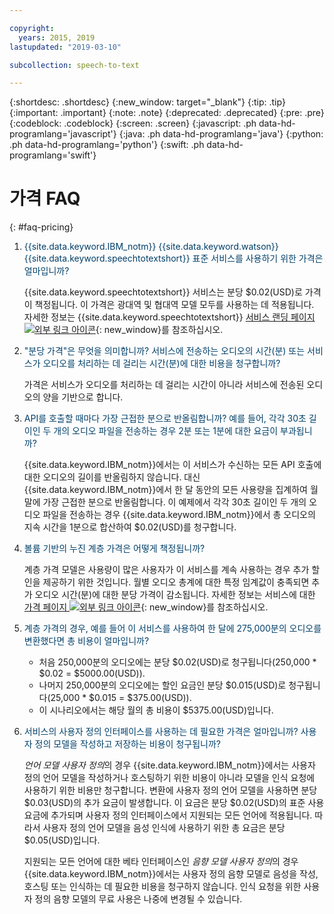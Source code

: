 ```yaml
---

copyright:
  years: 2015, 2019
lastupdated: "2019-03-10"

subcollection: speech-to-text

---
```


{:shortdesc: .shortdesc}
{:new_window: target="_blank"}
{:tip: .tip}
{:important: .important}
{:note: .note}
{:deprecated: .deprecated}
{:pre: .pre}
{:codeblock: .codeblock}
{:screen: .screen}
{:javascript: .ph data-hd-programlang='javascript'}
{:java: .ph data-hd-programlang='java'}
{:python: .ph data-hd-programlang='python'}
{:swift: .ph data-hd-programlang='swift'}

# 가격 FAQ
{: #faq-pricing}

1.  <span style="color:#003F69">{{site.data.keyword.IBM_notm}} {{site.data.keyword.watson}} {{site.data.keyword.speechtotextshort}} 표준 서비스를 사용하기 위한 가격은 얼마입니까?</span>

    {{site.data.keyword.speechtotextshort}} 서비스는 분당 $0.02(USD)로 가격이 책정됩니다. 이 가격은 광대역 및 협대역 모델 모두를 사용하는 데 적용됩니다. 자세한 정보는 {{site.data.keyword.speechtotextshort}} [서비스 랜딩 페이지 ![외부 링크 아이콘](../../icons/launch-glyph.svg "외부 링크 아이콘")](https://www.ibm.com/watson/developercloud/speech-to-text.html#pricing-block){: new_window}를 참조하십시오.

1.  <span style="color:#003F69">"분당 가격"은 무엇을 의미합니까? 서비스에 전송하는 오디오의 시간(분) 또는 서비스가 오디오를 처리하는 데 걸리는 시간(분)에 대한 비용을 청구합니까?</span>

    가격은 서비스가 오디오를 처리하는 데 걸리는 시간이 아니라 서비스에 전송된 오디오의 양을 기반으로 합니다.

1.  <span style="color:#003F69">API를 호출할 때마다 가장 근접한 분으로 반올림합니까? 예를 들어, 각각 30초 길이인 두 개의 오디오 파일을 전송하는 경우 2분 또는 1분에 대한 요금이 부과됩니까?</span>

    {{site.data.keyword.IBM_notm}}에서는 이 서비스가 수신하는 모든 API 호출에 대한 오디오의 길이를 반올림하지 않습니다. 대신 {{site.data.keyword.IBM_notm}}에서 한 달 동안의 모든 사용량을 집계하여 월말에 가장 근접한 분으로 반올림합니다. 이 예제에서 각각 30초 길이인 두 개의 오디오 파일을 전송하는 경우 {{site.data.keyword.IBM_notm}}에서 총 오디오의 지속 시간을 1분으로 합산하여 $0.02(USD)를 청구합니다.

1.  <span id="graduated" style="color:#003F69">볼륨 기반의 누진 계층 가격은 어떻게 책정됩니까?</span>

    계층 가격 모델은 사용량이 많은 사용자가 이 서비스를 계속 사용하는 경우 추가 할인을 제공하기 위한 것입니다. 월별 오디오 총계에 대한 특정 임계값이 충족되면 추가 오디오 시간(분)에 대한 분당 가격이 감소됩니다. 자세한 정보는 서비스에 대한 [가격 페이지 ![외부 링크 아이콘](../../icons/launch-glyph.svg "외부 링크 아이콘")](https://{DomainName}/catalog/services/speech-to-text){: new_window}를 참조하십시오.

1.  <span style="color:#003F69">계층 가격의 경우, 예를 들어 이 서비스를 사용하여 한 달에 275,000분의 오디오를 변환했다면 총 비용이 얼마입니까?</span>

    -   처음 250,000분의 오디오에는 분당 $0.02(USD)로 청구됩니다(250,000 * $0.02 = $5000.00(USD)).
    -   나머지 250,000분의 오디오에는 할인 요금인 분당 $0.015(USD)로 청구됩니다(25,000 * $0.015 = $375.00(USD)).
    -   이 시나리오에서는 해당 월의 총 비용이 $5375.00(USD)입니다.

1.  <span style="color:#003F69">서비스의 사용자 정의 인터페이스를 사용하는 데 필요한 가격은 얼마입니까? 사용자 정의 모델을 작성하고 저장하는 비용이 청구됩니까?</span>

    *언어 모델 사용자 정의*의 경우 {{site.data.keyword.IBM_notm}}에서는 사용자 정의 언어 모델을 작성하거나 호스팅하기 위한 비용이 아니라 모델을 인식 요청에 사용하기 위한 비용만 청구합니다. 변환에 사용자 정의 언어 모델을 사용하면 분당 $0.03(USD)의 추가 요금이 발생합니다. 이 요금은 분당 $0.02(USD)의 표준 사용 요금에 추가되며 사용자 정의 인터페이스에서 지원되는 모든 언어에 적용됩니다. 따라서 사용자 정의 언어 모델을 음성 인식에 사용하기 위한 총 요금은 분당 $0.05(USD)입니다.

    지원되는 모든 언어에 대한 베타 인터페이스인 *음향 모델 사용자 정의*의 경우 {{site.data.keyword.IBM_notm}}에서는 사용자 정의 음향 모델로 음성을 작성, 호스팅 또는 인식하는 데 필요한 비용을 청구하지 않습니다. 인식 요청을 위한 사용자 정의 음향 모델의 무료 사용은 나중에 변경될 수 있습니다.
